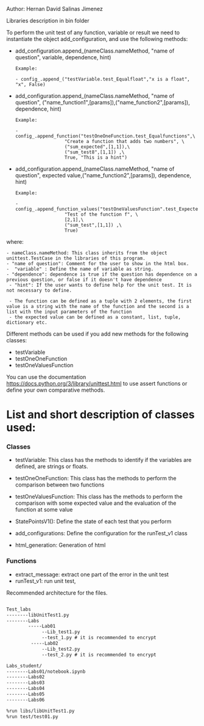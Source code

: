 Author: Hernan David Salinas Jimenez

Libraries description in bin folder

To perform the unit test of any function, variable or result we need to instantiate the object add_configuration, and use the following methods:

- add_configuration.append_(nameClass.nameMethod, "name of question", variable, dependence, hint)

      Example:

      - config_.append_("testVariable.test_Equalfloat","x is a float", "x", False)


- add_configuration.append_(nameClass.nameMethod, "name of question", ("name_function1",[params]),("name_function2",[params]), dependence, hint)

      Example:

      - config_.append_function("testOneOneFunction.test_Equalfunctions",\
                        "Create a function that adds two numbers", \
                        ("sum_expected",[1,1]),\
                        ("sum_test8",[1,1]) ,\
                        True, "This is a hint")


- add_configuration.append_(nameClass.nameMethod, "name of question", expected value,("name_function2",[params]), dependence, hint)

      Example:

      - config_.append_function_values("testOneValuesFunction".test_Expectedvalue",\
                        "Test of the function f", \
                        [2,1],\
                        ("sum_test",[1,1]) ,\
                        True)



where:

    - nameClass.nameMethod: This class inherits from the object  unittest.TestCase in the libraries of this program.
    - "name of question": Comment for the user to show in the html box.
    -  "variable" : Define the name of variable as string.
    - "dependence": dependence is true if the question has dependence on a previous question, or false if it doesn't have dependence
     - "hint": If the user wants to define help for the unit test. It is not necessary to define.
     
     - The function can be defined as a tuple with 2 elements, the first value is a string with the name of the function and the second is a list with the input parameters of the function
     - the expected value can be defined as a constant, list, tuple, dictionary etc.


Different methods can be used if you add new methods for the following classes:

  - testVariable
  - testOneOneFunction
  - testOneValuesFunction

You can use the documentation https://docs.python.org/3/library/unittest.html to use assert functions or define your own comparative methods.


# List and short description of classes used:
### Classes

- testVariable: This class has the methods to identify if the variables are defined, are strings or floats. 
- testOneOneFunction: This class has the methods to perform the comparison between two functions 
- testOneValuesFunction: This class has the methods to perform the comparison with some expected value and the evaluation of the function at some value

- StatePointsV1(): Define the state of each test that you perform
- add_configurations: Define the configuration for the runTest_v1 class
- html_generation: Generation of html

### Functions
- extract_message: extract one part of the error in the unit test 
- runTest_v1: run unit test, 



Recommended architecture for the files.


```Markdown

Test_labs
--------libUnitTest1.py
--------Labs
        -----Lab01
             --Lib_test1.py
             --test_1.py # it is recommended to encrypt
         -----Lab02 
             --Lib_test2.py
             --test_2.py # it is recommended to encrypt

Labs_student/
--------Labs01/notebook.ipynb 
--------Labs02
--------Labs03
--------Labs04
--------Labs05
--------Labs06

%run libs/libUnitTest1.py
%run test/test01.py




